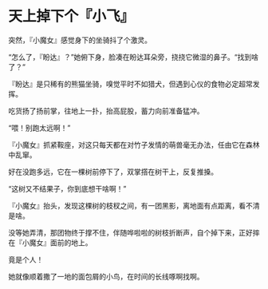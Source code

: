 # 天上掉下个『小飞』

突然，『小魔女』感觉身下的坐骑抖了个激灵。

“怎么了，『盼达』？”她俯下身，脸凑在盼达耳朵旁，挠挠它微湿的鼻子。“找到啥了？”

『盼达』是只稀有的熊猫坐骑，嗅觉平时不如猎犬，但遇到心仪的食物必定超常发挥。

吃货扬了扬前掌，往地上一扑，抬高屁股，蓄力向前准备猛冲。

“喂！别跑太远啊！”

『小魔女』抓紧鞍座，对这只每天都在对竹子发情的萌兽毫无办法，任由它在森林中乱窜。

好在没跑多远，它在一棵树前停下了，双掌撘在树干上，反复推搡。

“这树又不结果子，你到底想干啥啊！”

『小魔女』抬头，发现这棵树的枝杈之间，有一团黑影，离地面有点距离，看不清是啥。

没等她弄清，那团物终于撑不住，伴随哗啦啦的树枝折断声，自个掉下来，正好摔在『小魔女』面前的地上。

竟是个人！





她就像顺着撒了一地的面包屑的小鸟，在时间的长线啄啊找啊。

